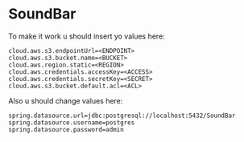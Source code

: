 # SoundBar

To make it work u should insert yo values here: 

    cloud.aws.s3.endpointUrl=<ENDPOINT>
    cloud.aws.s3.bucket.name=<BUCKET>
    cloud.aws.region.static=<REGION>
    cloud.aws.credentials.accessKey=<ACCESS>
    cloud.aws.credentials.secretKey=<SECRET>
    cloud.aws.s3.bucket.default.acl=<ACL>

Also u should change values here:

    spring.datasource.url=jdbc:postgresql://localhost:5432/SoundBar
    spring.datasource.username=postgres
    spring.datasource.password=admin
